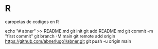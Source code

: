 # R
caropetas de codigos en R

echo "# abner" >> README.md
git init
git add README.md
git commit -m "first commit"
git branch -M main
git remote add origin https://github.com/abnerlugo1/abner.git
git push -u origin main
